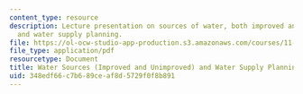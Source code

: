 ```yaml
---
content_type: resource
description: Lecture presentation on sources of water, both improved and unimproved,
  and water supply planning.
file: https://ol-ocw-studio-app-production.s3.amazonaws.com/courses/11-479j-water-and-sanitation-infrastructure-in-developing-countries-spring-2007/348edf66c7b689ceaf8d5729f0f8b891_lect5_1.pdf
file_type: application/pdf
resourcetype: Document
title: Water Sources (Improved and Unimproved) and Water Supply Planning
uid: 348edf66-c7b6-89ce-af8d-5729f0f8b891
---
```

